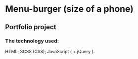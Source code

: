 # Menu-burger (size of a phone)
## Portfolio project
### The technology used:
HTML;
SCSS (CSS);
JavaScript ( + jQuery ).
